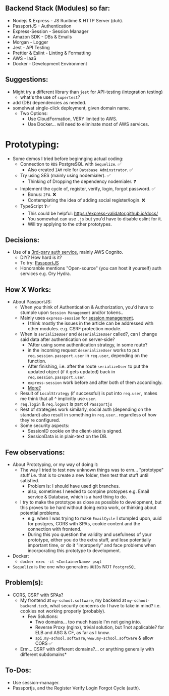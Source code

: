 ## Backend Stack (Modules) so far:

- Nodejs & Express - JS Runtime & HTTP Server (duh).
- PassportJS - Authentication
- Express-Session - Session Manager
- Amazon SDK - DBs & Emails
- Morgan - Logger
- Jest - API Testing
- Prettier & Eslint - Linting & Formatting
- AWS - IaaS
- Docker - Development Environment

## Suggestions:

- Might try a different library than `jest` for API-testing (integration testing)
  - what's the use of `supertest`?
- add (DB) dependencies as needed.
- somehwat single-click deployment, given domain name.
  - Two Options:
    - Use CloudFormation, VERY limited to AWS.
    - Use Docker... will need to eliminate most of AWS services.

# Prototyping:

- Some demos I tried before beginnging actual coding:
  - Connection to `RDS` PostgreSQL with `Sequelize`. ✅
    - Also created `IAM` role for `Database Adminstrator`. ✅
  - Try using SES (mainly using nodemialer). ✅
    - Thinking of Dropping the dependency nodemialer. ❓
  - Implement the cycle of, register, verify, login, forgot password. ✅
    - Bonus: `2FA`. ❌
    - Contemplating the idea of adding social register/login. ❌
  - TypeScript ❓✅
    - This could be helpful: https://express-validator.github.io/docs/
    - You somewhat can use `.js` but you'd have to disable eslint for it.
    - Will try applying to the other prototypes.

## Decisions:

- Use of a [3rd-pary auth service](https://youtu.be/Hh_kiZTTBr0), mainly AWS Cognito.
  - DIY? How hard is it?
  - To try: [PassportJS](https://www.passportjs.org/)
  - Honoranble mentions "Open-source" (you can host it yourself) auth services e.g. Ory Hydra.

## How X Works:

- About PassportJS:
  - When you think of Authentication & Authorization, you'd have to stumple upon `Session Management` and/or tokens..
  - Mainly uses `express-session` for [session management](https://supertokens.com/blog/should-you-use-express-session-for-your-production-app).
    - I think mostly the issues in the article can be addressed with other modules. e.g. CSRF protection module.
  - When is `serializeUser` and `deserializeUser` called?, can I change said data after authentication on server-side?
    - ?After using some authentication strategy, in some route?
    - in the incoming request `deserializeUser` works to put `req.session.passport.user` in `req.user`, depending on the function.
    - After finishing, i.e. after the route `serializeUser` to put the updated object (if it gets updated) back in `req.session.passport.user`.
    - `express-session` work before and after both of them accordingly.
    - [More?](https://stackoverflow.com/questions/27637609/understanding-passport-serialize-deserialize)
  - Result of `LocalStrategy` (if successful) is put into `req.user`, makes me think that all ^ implicitly use `user`.
  - `req.login` & `req.logout` is part of `Passportjs`
  - Rest of strategies work similarly, social auth (depending on the standard) also result in something in `req.user`.. regardless of how they're configured.
  - Some security aspects:
    - SessionID cookie on the client-side is signed.
    - SessionData is in plain-text on the DB.

## Few observations:

- About Prototyping, or my way of doing it:
  - The way I tried to test new unknown things was to erm... "prototype" stuff i.e. that is to create a new folder, then test that stuff until satisfied.
    - Problem is: I should have used git branches.
    - also, sometimes I needed to compine protoypes e.g. Email service & Database, which is a hard thing to do.
  - I try to make the prototype as close as possible to development, but this proves to be hard without doing extra work, or thinking about potential problems.
    - e.g. when I was trying to make `EmailCycle` I stumpled upon, uuid for postgres, CORS with SPAs, cookie content and the connection with frontend.
    - During this you question the validity and usefulness of your prototype, either you do the extra stuff, and lose potentially important time, or do it "improperly" and face problems when incorporating this prototype to development.
- Docker:
  - `docker exec -it <ContainerName> psql`
- `Sequelize` is the one who generatres `UUIDs` NOT `PostgreSQL`

## Problem(s):

- CORS, CSRF with SPAs?
  - My frontend at `my-school.software`, my backend at `my-school-backend.tech`, what security concerns do I have to take in mind? i.e. cookies not working properly (probably).
    - Few Solutions:
      - Two domains... too much hassle I'm not going into.
      - Reverse Proxy (nginx), trivial solution, but ?not applicable? for ELB and ASG & CF, as far as I know.
      - `api.my-school.software`, `www.my-school.software` & allow CORS ✅
  - Erm... CSRF with different domains?... or anything generally with different subdomains\*

## To-Dos:

- Use session-manager.
- Passportjs, and the Register Verify Login Forgot Cycle (auth).
